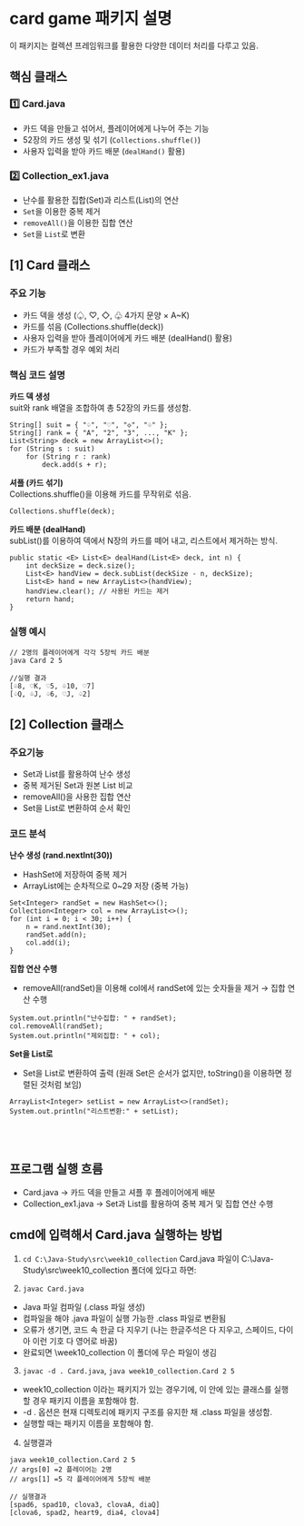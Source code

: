 # card game 패키지 설명
이 패키지는 컬렉션 프레임워크를 활용한 다양한 데이터 처리를 다루고 있음.

## 핵심 클래스
### 1️⃣ Card.java
- 카드 덱을 만들고 섞어서, 플레이어에게 나누어 주는 기능
- 52장의 카드 생성 및 섞기 (`Collections.shuffle()`)
- 사용자 입력을 받아 카드 배분 (`dealHand()` 활용)

### 2️⃣ Collection_ex1.java
- 난수를 활용한 집합(Set)과 리스트(List)의 연산
- `Set`을 이용한 중복 제거
- `removeAll()`을 이용한 집합 연산
- `Set`을 `List`로 변환

## [1] Card 클래스
### 주요 기능
- 카드 덱을 생성 (♤, ♡, ◇, ♧ 4가지 문양 × A~K)
- 카드를 섞음 (Collections.shuffle(deck))
- 사용자 입력을 받아 플레이어에게 카드 배분 (dealHand() 활용)
- 카드가 부족할 경우 예외 처리
### 핵심 코드 설명
**카드 덱 생성**  
suit와 rank 배열을 조합하여 총 52장의 카드를 생성함.
```
String[] suit = { "♤", "♡", "◇", "♧" };
String[] rank = { "A", "2", "3", ..., "K" };
List<String> deck = new ArrayList<>();
for (String s : suit)
    for (String r : rank)
        deck.add(s + r);
```
**셔플 (카드 섞기)**  
Collections.shuffle()을 이용해 카드를 무작위로 섞음.
```
Collections.shuffle(deck);
```
**카드 배분 (dealHand)**  
subList()를 이용하여 덱에서 N장의 카드를 떼어 내고, 리스트에서 제거하는 방식.
```
public static <E> List<E> dealHand(List<E> deck, int n) {
    int deckSize = deck.size();
    List<E> handView = deck.subList(deckSize - n, deckSize);
    List<E> hand = new ArrayList<>(handView);
    handView.clear(); // 사용된 카드는 제거
    return hand;
}
```
### 실행 예시
```
// 2명의 플레이어에게 각각 5장씩 카드 배분
java Card 2 5

//실행 결과
[♧8, ♡K, ♡5, ♧10, ♡7]
[♤Q, ♧J, ♤6, ♡J, ♤2]
```

## [2] Collection 클래스
### 주요기능
- Set과 List를 활용하여 난수 생성
- 중복 제거된 Set과 원본 List 비교
- removeAll()을 사용한 집합 연산
- Set을 List로 변환하여 순서 확인
### 코드 분석
**난수 생성 (rand.nextInt(30))**  
- HashSet<Integer>에 저장하여 중복 제거
- ArrayList<Integer>에는 순차적으로 0~29 저장 (중복 가능)
```
Set<Integer> randSet = new HashSet<>();
Collection<Integer> col = new ArrayList<>();
for (int i = 0; i < 30; i++) {
    n = rand.nextInt(30);
    randSet.add(n);
    col.add(i);
}
```
**집합 연산 수행**
- removeAll(randSet)을 이용해 col에서 randSet에 있는 숫자들을 제거 → 집합 연산 수행
```
System.out.println("난수집합: " + randSet);
col.removeAll(randSet);
System.out.println("제외집합: " + col);
```
**Set을 List로**
- Set을 List로 변환하여 출력 (원래 Set은 순서가 없지만, toString()을 이용하면 정렬된 것처럼 보임)
```
ArrayList<Integer> setList = new ArrayList<>(randSet);
System.out.println("리스트변환:" + setList);
```

<br>
<br>

## 프로그램 실행 흐름
- Card.java → 카드 덱을 만들고 셔플 후 플레이어에게 배분
- Collection_ex1.java → Set과 List를 활용하여 중복 제거 및 집합 연산 수행

## cmd에 입력해서 Card.java 실행하는 방법

1. `cd C:\Java-Study\src\week10_collection`
Card.java 파일이 C:\Java-Study\src\week10_collection 폴더에 있다고 하면:


2. `javac Card.java`
- Java 파일 컴파일 (.class 파일 생성)
- 컴파일을 해야 .java 파일이 실행 가능한 .class 파일로 변환됨
- 오류가 생기면, 코드 속 한글 다 지우기 (나는 한글주석은 다 지우고, 스페이드, 다이아 이런 기호 다 영어로 바꿈)
- 완료되면 \week10_collection 이 폴더에 무슨 파일이 생김

3. `javac -d . Card.java`, `java week10_collection.Card 2 5`
- week10_collection 이라는 패키지가 있는 경우기에, 이 안에 있는 클래스를 실행할 경우 패키지 이름을 포함해야 함.
- -d . 옵션은 현재 디렉토리에 패키지 구조를 유지한 채 .class 파일을 생성함.
- 실행할 때는 패키지 이름을 포함해야 함.

4. 실행결과
```
java week10_collection.Card 2 5 
// args[0] =2 플레이어는 2명
// args[1] =5 각 플레이어에게 5장씩 배분

// 실행결과
[spad6, spad10, clova3, clovaA, diaQ]
[clova6, spad2, heart9, dia4, clova4]
```

